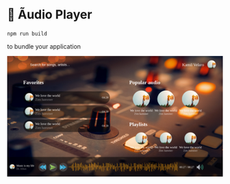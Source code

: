 # 🚀 Ãudio Player

```
npm run build
```

to bundle your application

![Demo](./img.png?raw=true "Title")
